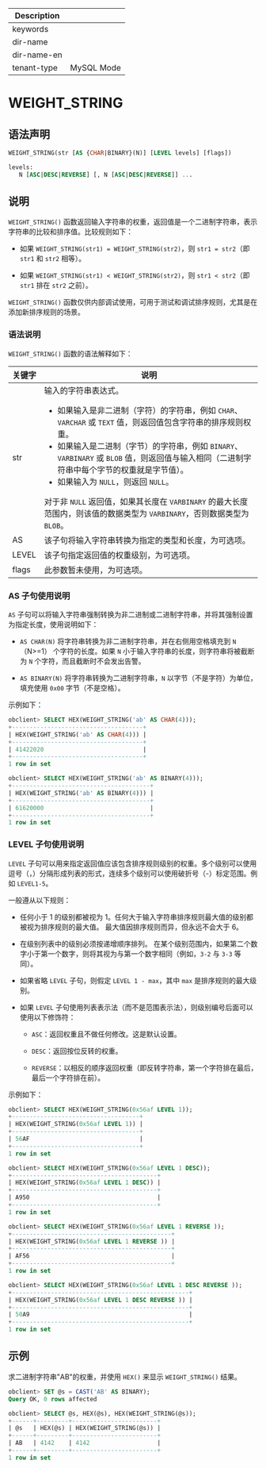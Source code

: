 | Description   |                 |
|---------------|-----------------|
| keywords      |                 |
| dir-name      |                 |
| dir-name-en   |                 |
| tenant-type   | MySQL Mode      |

# WEIGHT_STRING

## 语法声明

```sql
WEIGHT_STRING(str [AS {CHAR|BINARY}(N)] [LEVEL levels] [flags])

levels:
   N [ASC|DESC|REVERSE] [, N [ASC|DESC|REVERSE]] ...
```

## 说明

`WEIGHT_STRING()` 函数返回输入字符串的权重，返回值是一个二进制字符串，表示字符串的比较和排序值。比较规则如下：

* 如果 `WEIGHT_STRING(str1) = WEIGHT_STRING(str2)`，则 `str1 = str2`（即 `str1` 和 `str2` 相等）。

* 如果 `WEIGHT_STRING(str1) < WEIGHT_STRING(str2)`，则 `str1 < str2`（即 `str1` 排在 `str2` 之前）。

`WEIGHT_STRING()` 函数仅供内部调试使用，可用于测试和调试排序规则，尤其是在添加新排序规则的场景。

### 语法说明

`WEIGHT_STRING()` 函数的语法解释如下：

|  关键字  |                                                                                                                                                                                                              说明                                                                                                                                                                                                              |
|-------|------------------------------------------------------------------------------------------------------------------------------------------------------------------------------------------------------------------------------------------------------------------------------------------------------------------------------------------------------------------------------------------------------------------------------|
| str   | 输入的字符串表达式。 <ul><li>如果输入是非二进制（字符）的字符串，例如 `CHAR`、`VARCHAR` 或 `TEXT` 值，则返回值包含字符串的排序规则权重。</li>   <li> 如果输入是二进制（字节）的字符串，例如 `BINARY`、`VARBINARY` 或 `BLOB` 值，则返回值与输入相同（二进制字符串中每个字节的权重就是字节值）。 </li>   <li>  如果输入为 `NULL`，则返回 `NULL`。  </li></ul>  对于非 `NULL` 返回值，如果其长度在 `VARBINARY` 的最大长度范围内，则该值的数据类型为 `VARBINARY`，否则数据类型为 `BLOB`。  |
| AS    | 该子句将输入字符串转换为指定的类型和长度，为可选项。                                                                                                                                                                                                                                                                                                                                                                                                   |
| LEVEL | 该子句指定返回值的权重级别，为可选项。                                                                                                                                                                                                                                                                                                                                                                                                          |
| flags | 此参数暂未使用，为可选项。                                                                                                                                                                                                                                                                                                                                                                                                                |

### AS 子句使用说明

`AS` 子句可以将输入字符串强制转换为非二进制或二进制字符串，并将其强制设置为指定长度，使用说明如下：

* `AS CHAR(N)` 将字符串转换为非二进制字符串，并在右侧用空格填充到 `N`（N\>=1） 个字符的长度。如果 `N` 小于输入字符串的长度，则字符串将被截断为 `N` 个字符，而且截断时不会发出告警。

* `AS BINARY(N)` 将字符串转换为二进制字符串，`N` 以字节（不是字符）为单位，填充使用 `0x00` 字节（不是空格）。

示例如下：

```sql
obclient> SELECT HEX(WEIGHT_STRING('ab' AS CHAR(4)));
+-------------------------------------+
| HEX(WEIGHT_STRING('ab' AS CHAR(4))) |
+-------------------------------------+
| 41422020                            |
+-------------------------------------+
1 row in set

obclient> SELECT HEX(WEIGHT_STRING('ab' AS BINARY(4)));
+---------------------------------------+
| HEX(WEIGHT_STRING('ab' AS BINARY(4))) |
+---------------------------------------+
| 61620000                              |
+---------------------------------------+
1 row in set
```

### LEVEL 子句使用说明

`LEVEL` 子句可以用来指定返回值应该包含排序规则级别的权重。多个级别可以使用逗号（，）分隔形成列表的形式，连续多个级别可以使用破折号（-）标定范围。例如 `LEVEL1-5`。

一般遵从以下规则：

* 任何小于 1 的级别都被视为 1。任何大于输入字符串排序规则最大值的级别都被视为排序规则的最大值。 最大值因排序规则而异，但永远不会大于 6。

* 在级别列表中的级别必须按递增顺序排列。 在某个级别范围内，如果第二个数字小于第一个数字，则将其视为与第一个数字相同（例如，`3-2` 与 `3-3` 等同）。

* 如果省略 `LEVEL` 子句，则假定 `LEVEL 1 - max`，其中 `max` 是排序规则的最大级别。

* 如果 `LEVEL` 子句使用列表表示法（而不是范围表示法），则级别编号后面可以使用以下修饰符：

  * `ASC`：返回权重且不做任何修改。这是默认设置。

  * `DESC`：返回按位反转的权重。

  * `REVERSE`：以相反的顺序返回权重（即反转字符串，第一个字符排在最后，最后一个字符排在前）。

示例如下：

```sql
obclient> SELECT HEX(WEIGHT_STRING(0x56af LEVEL 1));
+------------------------------------+
| HEX(WEIGHT_STRING(0x56af LEVEL 1)) |
+------------------------------------+
| 56AF                               |
+------------------------------------+
1 row in set

obclient> SELECT HEX(WEIGHT_STRING(0x56af LEVEL 1 DESC));
+-----------------------------------------+
| HEX(WEIGHT_STRING(0x56af LEVEL 1 DESC)) |
+-----------------------------------------+
| A950                                    |
+-----------------------------------------+
1 row in set

obclient> SELECT HEX(WEIGHT_STRING(0x56af LEVEL 1 REVERSE ));
+---------------------------------------------+
| HEX(WEIGHT_STRING(0x56af LEVEL 1 REVERSE )) |
+---------------------------------------------+
| AF56                                        |
+---------------------------------------------+
1 row in set

obclient> SELECT HEX(WEIGHT_STRING(0x56af LEVEL 1 DESC REVERSE ));
+--------------------------------------------------+
| HEX(WEIGHT_STRING(0x56af LEVEL 1 DESC REVERSE )) |
+--------------------------------------------------+
| 50A9                                             |
+--------------------------------------------------+
1 row in set
```

## 示例

求二进制字符串"AB"的权重，并使用 `HEX()` 来显示 `WEIGHT_STRING()` 结果。

```sql
obclient> SET @s = CAST('AB' AS BINARY);
Query OK, 0 rows affected

obclient> SELECT @s, HEX(@s), HEX(WEIGHT_STRING(@s));
+------+---------+------------------------+
| @s   | HEX(@s) | HEX(WEIGHT_STRING(@s)) |
+------+---------+------------------------+
| AB   | 4142    | 4142                   |
+------+---------+------------------------+
1 row in set
```
